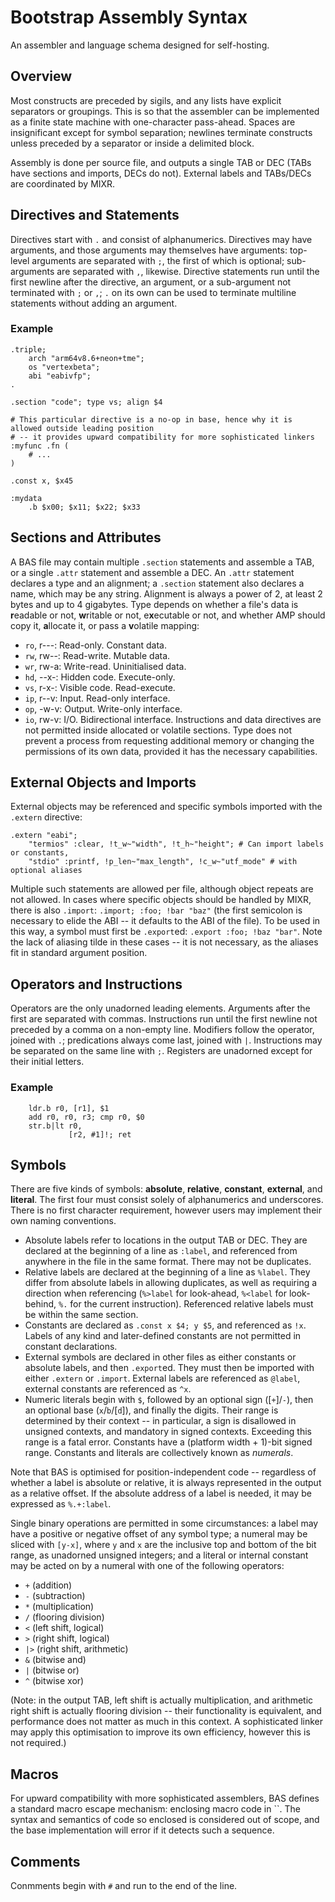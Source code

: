 # Bootstrap Assembly Syntax
An assembler and language schema designed for self-hosting.

## Overview
Most constructs are preceded by sigils, and any lists have explicit separators or groupings. This is so that the assembler can be implemented as a finite state machine with one-character pass-ahead. Spaces are insignificant except for symbol separation; newlines terminate constructs unless preceded by a separator or inside a delimited block.

Assembly is done per source file, and outputs a single TAB or DEC (TABs have sections and imports, DECs do not). External labels and TABs/DECs are coordinated by MIXR.

## Directives and Statements
Directives start with `.` and consist of alphanumerics. Directives may have arguments, and those arguments may themselves have arguments: top-level arguments are separated with `;`, the first of which is optional; sub-arguments are separated with `,`, likewise. Directive statements run until the first newline after the directive, an argument, or a sub-argument not terminated with `;` or `,`; `.` on its own can be used to terminate multiline statements without adding an argument.

### Example
```
.triple;
    arch "arm64v8.6+neon+tme";
    os "vertexbeta";
    abi "eabivfp";
.

.section "code"; type vs; align $4

# This particular directive is a no-op in base, hence why it is allowed outside leading position
# -- it provides upward compatibility for more sophisticated linkers
:myfunc .fn (
    # ...
)

.const x, $x45

:mydata
    .b $x00; $x11; $x22; $x33
```

## Sections and Attributes
A BAS file may contain multiple `.section` statements and assemble a TAB, or a single `.attr` statement and assemble a DEC. An `.attr` statement declares a type and an alignment; a `.section` statement also declares a name, which may be any string. Alignment is always a power of 2, at least 2 bytes and up to 4 gigabytes. Type depends on whether a file's data is **r**eadable or not, **w**ritable or not, e**x**ecutable or not, and whether AMP should copy it, **a**llocate it, or pass a **v**olatile mapping:
* `ro`, r---: Read-only. Constant data.
* `rw`, rw--: Read-write. Mutable data.
* `wr`, rw-a: Write-read. Uninitialised data.
* `hd`, --x-: Hidden code. Execute-only.
* `vs`, r-x-: Visible code. Read-execute.
* `ip`, r--v: Input. Read-only interface.
* `op`, -w-v: Output. Write-only interface.
* `io`, rw-v: I/O. Bidirectional interface.
Instructions and data directives are not permitted inside allocated or volatile sections. Type does not prevent a process from requesting additional memory or changing the permissions of its own data, provided it has the necessary capabilities.

## External Objects and Imports
External objects may be referenced and specific symbols imported with the `.extern` directive:
```
.extern "eabi";
    "termios" :clear, !t_w~"width", !t_h~"height"; # Can import labels or constants,
    "stdio" :printf, !p_len~"max_length", !c_w~"utf_mode" # with optional aliases
```
Multiple such statements are allowed per file, although object repeats are not allowed. In cases where specific objects should be handled by MIXR, there is also `.import`: `.import; :foo; !bar "baz"` (the first semicolon is necessary to elide the ABI -- it defaults to the ABI of the file). To be used in this way, a symbol must first be `.export`ed: `.export :foo; !baz "bar"`. Note the lack of aliasing tilde in these cases -- it is not necessary, as the aliases fit in standard argument position.

## Operators and Instructions
Operators are the only unadorned leading elements. Arguments after the first are separated with commas. Instructions run until the first newline not preceded by a comma on a non-empty line. Modifiers follow the operator, joined with `.`; predications always come last, joined with `|`. Instructions may be separated on the same line with `;`. Registers are unadorned except for their initial letters.

### Example
```
    ldr.b r0, [r1], $1
    add r0, r0, r3; cmp r0, $0
    str.b|lt r0,
             [r2, #1]!; ret
```

## Symbols
There are five kinds of symbols: **absolute**, **relative**, **constant**, **external**, and **literal**. The first four must consist solely of alphanumerics and underscores. There is no first character requirement, however users may implement their own naming conventions.
* Absolute labels refer to locations in the output TAB or DEC. They are declared at the beginning of a line as `:label`, and referenced from anywhere in the file in the same format. There may not be duplicates.
* Relative labels are declared at the beginning of a line as `%label`. They differ from absolute labels in allowing duplicates, as well as requiring a direction when referencing (`%>label` for look-ahead, `%<label` for look-behind, `%.` for the current instruction). Referenced relative labels must be within the same section.
* Constants are declared as `.const x $4; y $5`, and referenced as `!x`. Labels of any kind and later-defined constants are not permitted in constant declarations.
* External symbols are declared in other files as either constants or absolute labels, and then `.export`ed. They must then be imported with either `.extern` or `.import`. External labels are referenced as `@label`, external constants are referenced as `^x`.
* Numeric literals begin with `$`, followed by an optional sign ([`+`]/`-`), then an optional base (`x`/`b`/[`d`]), and finally the digits. Their range is determined by their context -- in particular, a sign is disallowed in unsigned contexts, and mandatory in signed contexts. Exceeding this range is a fatal error. Constants have a (platform width + 1)-bit signed range.
Constants and literals are collectively known as *numerals*.

Note that BAS is optimised for position-independent code -- regardless of whether a label is absolute or relative, it is always represented in the output as a relative offset. If the absolute address of a label is needed, it may be expressed as `%.+:label`.

Single binary operations are permitted in some circumstances: a label may have a positive or negative offset of any symbol type; a numeral may be sliced with `[y-x]`, where `y` and `x` are the inclusive top and bottom of the bit range, as unadorned unsigned integers; and a literal or internal constant may be acted on by a numeral with one of the following operators:
* `+` (addition)
* `-` (subtraction)
* `*` (multiplication)
* `/` (flooring division)
* `<` (left shift, logical)
* `>` (right shift, logical)
* `|>` (right shift, arithmetic)
* `&` (bitwise and)
* `|` (bitwise or)
* `^` (bitwise xor)

(Note: in the output TAB, left shift is actually multiplication, and arithmetic right shift is actually flooring division -- their functionality is equivalent, and performance does not matter as much in this context. A sophisticated linker may apply this optimisation to improve its own efficiency, however this is not required.)

## Macros
For upward compatibility with more sophisticated assemblers, BAS defines a standard macro escape mechanism: enclosing macro code in ``. The syntax and semantics of code so enclosed is considered out of scope, and the base implementation will error if it detects such a sequence.

## Comments
Conmments begin with `#` and run to the end of the line.
